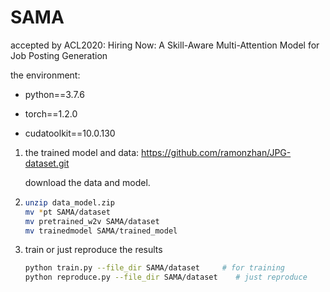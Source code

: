 # SAMA
 accepted by ACL2020: Hiring Now: A Skill-Aware Multi-Attention Model for Job Posting Generation

the environment:

+ python==3.7.6

+ torch==1.2.0

+ cudatoolkit==10.0.130

  

1. the trained model and data: https://github.com/ramonzhan/JPG-dataset.git

   download the data and model.

2. ```bash
   unzip data_model.zip
   mv *pt SAMA/dataset
   mv pretrained_w2v SAMA/dataset
   mv trainedmodel SAMA/trained_model
   ```

3. train or just reproduce the results

   ```bash
   python train.py --file_dir SAMA/dataset     # for training
   python reproduce.py --file_dir SAMA/dataset    # just reproduce
   ```



